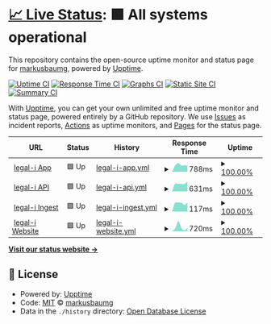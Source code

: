 # [📈 Live Status](https://demo.upptime.js.org): <!--live status--> **🟩 All systems operational**

This repository contains the open-source uptime monitor and status page for [markusbaumg](https://demo.upptime.js.org), powered by [Upptime](https://github.com/upptime/upptime).

[![Uptime CI](https://github.com/markusbaumg/status/workflows/Uptime%20CI/badge.svg)](https://github.com/markusbaumg/status/actions?query=workflow%3A%22Uptime+CI%22)
[![Response Time CI](https://github.com/markusbaumg/status/workflows/Response%20Time%20CI/badge.svg)](https://github.com/markusbaumg/status/actions?query=workflow%3A%22Response+Time+CI%22)
[![Graphs CI](https://github.com/markusbaumg/status/workflows/Graphs%20CI/badge.svg)](https://github.com/markusbaumg/status/actions?query=workflow%3A%22Graphs+CI%22)
[![Static Site CI](https://github.com/markusbaumg/status/workflows/Static%20Site%20CI/badge.svg)](https://github.com/markusbaumg/status/actions?query=workflow%3A%22Static+Site+CI%22)
[![Summary CI](https://github.com/markusbaumg/status/workflows/Summary%20CI/badge.svg)](https://github.com/markusbaumg/status/actions?query=workflow%3A%22Summary+CI%22)

With [Upptime](https://upptime.js.org), you can get your own unlimited and free uptime monitor and status page, powered entirely by a GitHub repository. We use [Issues](https://github.com/markusbaumg/status/issues) as incident reports, [Actions](https://github.com/markusbaumg/status/actions) as uptime monitors, and [Pages](https://demo.upptime.js.org) for the status page.

<!--start: status pages-->
<!-- This summary is generated by Upptime (https://github.com/upptime/upptime) -->
<!-- Do not edit this manually, your changes will be overwritten -->
<!-- prettier-ignore -->
| URL | Status | History | Response Time | Uptime |
| --- | ------ | ------- | ------------- | ------ |
| <img alt="" src="https://favicons.githubusercontent.com/app.legal-i.ch" height="13"> [legal-i App](https://app.legal-i.ch) | 🟩 Up | [legal-i-app.yml](https://github.com/markusbaumg/status/commits/HEAD/history/legal-i-app.yml) | <details><summary><img alt="Response time graph" src="./graphs/legal-i-app/response-time-week.png" height="20"> 788ms</summary><br><a href="https://status.legal-i.ch/history/legal-i-app"><img alt="Response time 788" src="https://img.shields.io/endpoint?url=https%3A%2F%2Fraw.githubusercontent.com%2Fmarkusbaumg%2Fstatus%2FHEAD%2Fapi%2Flegal-i-app%2Fresponse-time.json"></a><br><a href="https://status.legal-i.ch/history/legal-i-app"><img alt="24-hour response time 788" src="https://img.shields.io/endpoint?url=https%3A%2F%2Fraw.githubusercontent.com%2Fmarkusbaumg%2Fstatus%2FHEAD%2Fapi%2Flegal-i-app%2Fresponse-time-day.json"></a><br><a href="https://status.legal-i.ch/history/legal-i-app"><img alt="7-day response time 788" src="https://img.shields.io/endpoint?url=https%3A%2F%2Fraw.githubusercontent.com%2Fmarkusbaumg%2Fstatus%2FHEAD%2Fapi%2Flegal-i-app%2Fresponse-time-week.json"></a><br><a href="https://status.legal-i.ch/history/legal-i-app"><img alt="30-day response time 788" src="https://img.shields.io/endpoint?url=https%3A%2F%2Fraw.githubusercontent.com%2Fmarkusbaumg%2Fstatus%2FHEAD%2Fapi%2Flegal-i-app%2Fresponse-time-month.json"></a><br><a href="https://status.legal-i.ch/history/legal-i-app"><img alt="1-year response time 788" src="https://img.shields.io/endpoint?url=https%3A%2F%2Fraw.githubusercontent.com%2Fmarkusbaumg%2Fstatus%2FHEAD%2Fapi%2Flegal-i-app%2Fresponse-time-year.json"></a></details> | <details><summary><a href="https://status.legal-i.ch/history/legal-i-app">100.00%</a></summary><a href="https://status.legal-i.ch/history/legal-i-app"><img alt="All-time uptime 100.00%" src="https://img.shields.io/endpoint?url=https%3A%2F%2Fraw.githubusercontent.com%2Fmarkusbaumg%2Fstatus%2FHEAD%2Fapi%2Flegal-i-app%2Fuptime.json"></a><br><a href="https://status.legal-i.ch/history/legal-i-app"><img alt="24-hour uptime 100.00%" src="https://img.shields.io/endpoint?url=https%3A%2F%2Fraw.githubusercontent.com%2Fmarkusbaumg%2Fstatus%2FHEAD%2Fapi%2Flegal-i-app%2Fuptime-day.json"></a><br><a href="https://status.legal-i.ch/history/legal-i-app"><img alt="7-day uptime 100.00%" src="https://img.shields.io/endpoint?url=https%3A%2F%2Fraw.githubusercontent.com%2Fmarkusbaumg%2Fstatus%2FHEAD%2Fapi%2Flegal-i-app%2Fuptime-week.json"></a><br><a href="https://status.legal-i.ch/history/legal-i-app"><img alt="30-day uptime 100.00%" src="https://img.shields.io/endpoint?url=https%3A%2F%2Fraw.githubusercontent.com%2Fmarkusbaumg%2Fstatus%2FHEAD%2Fapi%2Flegal-i-app%2Fuptime-month.json"></a><br><a href="https://status.legal-i.ch/history/legal-i-app"><img alt="1-year uptime 100.00%" src="https://img.shields.io/endpoint?url=https%3A%2F%2Fraw.githubusercontent.com%2Fmarkusbaumg%2Fstatus%2FHEAD%2Fapi%2Flegal-i-app%2Fuptime-year.json"></a></details>
| <img alt="" src="https://favicons.githubusercontent.com/api.legal-i.ch" height="13"> [legal-i API](https://api.legal-i.ch/api/v1/short-commit-id) | 🟩 Up | [legal-i-api.yml](https://github.com/markusbaumg/status/commits/HEAD/history/legal-i-api.yml) | <details><summary><img alt="Response time graph" src="./graphs/legal-i-api/response-time-week.png" height="20"> 631ms</summary><br><a href="https://status.legal-i.ch/history/legal-i-api"><img alt="Response time 631" src="https://img.shields.io/endpoint?url=https%3A%2F%2Fraw.githubusercontent.com%2Fmarkusbaumg%2Fstatus%2FHEAD%2Fapi%2Flegal-i-api%2Fresponse-time.json"></a><br><a href="https://status.legal-i.ch/history/legal-i-api"><img alt="24-hour response time 631" src="https://img.shields.io/endpoint?url=https%3A%2F%2Fraw.githubusercontent.com%2Fmarkusbaumg%2Fstatus%2FHEAD%2Fapi%2Flegal-i-api%2Fresponse-time-day.json"></a><br><a href="https://status.legal-i.ch/history/legal-i-api"><img alt="7-day response time 631" src="https://img.shields.io/endpoint?url=https%3A%2F%2Fraw.githubusercontent.com%2Fmarkusbaumg%2Fstatus%2FHEAD%2Fapi%2Flegal-i-api%2Fresponse-time-week.json"></a><br><a href="https://status.legal-i.ch/history/legal-i-api"><img alt="30-day response time 631" src="https://img.shields.io/endpoint?url=https%3A%2F%2Fraw.githubusercontent.com%2Fmarkusbaumg%2Fstatus%2FHEAD%2Fapi%2Flegal-i-api%2Fresponse-time-month.json"></a><br><a href="https://status.legal-i.ch/history/legal-i-api"><img alt="1-year response time 631" src="https://img.shields.io/endpoint?url=https%3A%2F%2Fraw.githubusercontent.com%2Fmarkusbaumg%2Fstatus%2FHEAD%2Fapi%2Flegal-i-api%2Fresponse-time-year.json"></a></details> | <details><summary><a href="https://status.legal-i.ch/history/legal-i-api">100.00%</a></summary><a href="https://status.legal-i.ch/history/legal-i-api"><img alt="All-time uptime 100.00%" src="https://img.shields.io/endpoint?url=https%3A%2F%2Fraw.githubusercontent.com%2Fmarkusbaumg%2Fstatus%2FHEAD%2Fapi%2Flegal-i-api%2Fuptime.json"></a><br><a href="https://status.legal-i.ch/history/legal-i-api"><img alt="24-hour uptime 100.00%" src="https://img.shields.io/endpoint?url=https%3A%2F%2Fraw.githubusercontent.com%2Fmarkusbaumg%2Fstatus%2FHEAD%2Fapi%2Flegal-i-api%2Fuptime-day.json"></a><br><a href="https://status.legal-i.ch/history/legal-i-api"><img alt="7-day uptime 100.00%" src="https://img.shields.io/endpoint?url=https%3A%2F%2Fraw.githubusercontent.com%2Fmarkusbaumg%2Fstatus%2FHEAD%2Fapi%2Flegal-i-api%2Fuptime-week.json"></a><br><a href="https://status.legal-i.ch/history/legal-i-api"><img alt="30-day uptime 100.00%" src="https://img.shields.io/endpoint?url=https%3A%2F%2Fraw.githubusercontent.com%2Fmarkusbaumg%2Fstatus%2FHEAD%2Fapi%2Flegal-i-api%2Fuptime-month.json"></a><br><a href="https://status.legal-i.ch/history/legal-i-api"><img alt="1-year uptime 100.00%" src="https://img.shields.io/endpoint?url=https%3A%2F%2Fraw.githubusercontent.com%2Fmarkusbaumg%2Fstatus%2FHEAD%2Fapi%2Flegal-i-api%2Fuptime-year.json"></a></details>
| <img alt="" src="https://favicons.githubusercontent.com/api.legal-i.ch" height="13"> [legal-i Ingest](https://api.legal-i.ch/api/v1/short-commit-id) | 🟩 Up | [legal-i-ingest.yml](https://github.com/markusbaumg/status/commits/HEAD/history/legal-i-ingest.yml) | <details><summary><img alt="Response time graph" src="./graphs/legal-i-ingest/response-time-week.png" height="20"> 117ms</summary><br><a href="https://status.legal-i.ch/history/legal-i-ingest"><img alt="Response time 117" src="https://img.shields.io/endpoint?url=https%3A%2F%2Fraw.githubusercontent.com%2Fmarkusbaumg%2Fstatus%2FHEAD%2Fapi%2Flegal-i-ingest%2Fresponse-time.json"></a><br><a href="https://status.legal-i.ch/history/legal-i-ingest"><img alt="24-hour response time 117" src="https://img.shields.io/endpoint?url=https%3A%2F%2Fraw.githubusercontent.com%2Fmarkusbaumg%2Fstatus%2FHEAD%2Fapi%2Flegal-i-ingest%2Fresponse-time-day.json"></a><br><a href="https://status.legal-i.ch/history/legal-i-ingest"><img alt="7-day response time 117" src="https://img.shields.io/endpoint?url=https%3A%2F%2Fraw.githubusercontent.com%2Fmarkusbaumg%2Fstatus%2FHEAD%2Fapi%2Flegal-i-ingest%2Fresponse-time-week.json"></a><br><a href="https://status.legal-i.ch/history/legal-i-ingest"><img alt="30-day response time 117" src="https://img.shields.io/endpoint?url=https%3A%2F%2Fraw.githubusercontent.com%2Fmarkusbaumg%2Fstatus%2FHEAD%2Fapi%2Flegal-i-ingest%2Fresponse-time-month.json"></a><br><a href="https://status.legal-i.ch/history/legal-i-ingest"><img alt="1-year response time 117" src="https://img.shields.io/endpoint?url=https%3A%2F%2Fraw.githubusercontent.com%2Fmarkusbaumg%2Fstatus%2FHEAD%2Fapi%2Flegal-i-ingest%2Fresponse-time-year.json"></a></details> | <details><summary><a href="https://status.legal-i.ch/history/legal-i-ingest">100.00%</a></summary><a href="https://status.legal-i.ch/history/legal-i-ingest"><img alt="All-time uptime 100.00%" src="https://img.shields.io/endpoint?url=https%3A%2F%2Fraw.githubusercontent.com%2Fmarkusbaumg%2Fstatus%2FHEAD%2Fapi%2Flegal-i-ingest%2Fuptime.json"></a><br><a href="https://status.legal-i.ch/history/legal-i-ingest"><img alt="24-hour uptime 100.00%" src="https://img.shields.io/endpoint?url=https%3A%2F%2Fraw.githubusercontent.com%2Fmarkusbaumg%2Fstatus%2FHEAD%2Fapi%2Flegal-i-ingest%2Fuptime-day.json"></a><br><a href="https://status.legal-i.ch/history/legal-i-ingest"><img alt="7-day uptime 100.00%" src="https://img.shields.io/endpoint?url=https%3A%2F%2Fraw.githubusercontent.com%2Fmarkusbaumg%2Fstatus%2FHEAD%2Fapi%2Flegal-i-ingest%2Fuptime-week.json"></a><br><a href="https://status.legal-i.ch/history/legal-i-ingest"><img alt="30-day uptime 100.00%" src="https://img.shields.io/endpoint?url=https%3A%2F%2Fraw.githubusercontent.com%2Fmarkusbaumg%2Fstatus%2FHEAD%2Fapi%2Flegal-i-ingest%2Fuptime-month.json"></a><br><a href="https://status.legal-i.ch/history/legal-i-ingest"><img alt="1-year uptime 100.00%" src="https://img.shields.io/endpoint?url=https%3A%2F%2Fraw.githubusercontent.com%2Fmarkusbaumg%2Fstatus%2FHEAD%2Fapi%2Flegal-i-ingest%2Fuptime-year.json"></a></details>
| <img alt="" src="https://favicons.githubusercontent.com/www.legal-i.ch" height="13"> [legal-i Website](https://www.legal-i.ch) | 🟩 Up | [legal-i-website.yml](https://github.com/markusbaumg/status/commits/HEAD/history/legal-i-website.yml) | <details><summary><img alt="Response time graph" src="./graphs/legal-i-website/response-time-week.png" height="20"> 720ms</summary><br><a href="https://status.legal-i.ch/history/legal-i-website"><img alt="Response time 720" src="https://img.shields.io/endpoint?url=https%3A%2F%2Fraw.githubusercontent.com%2Fmarkusbaumg%2Fstatus%2FHEAD%2Fapi%2Flegal-i-website%2Fresponse-time.json"></a><br><a href="https://status.legal-i.ch/history/legal-i-website"><img alt="24-hour response time 720" src="https://img.shields.io/endpoint?url=https%3A%2F%2Fraw.githubusercontent.com%2Fmarkusbaumg%2Fstatus%2FHEAD%2Fapi%2Flegal-i-website%2Fresponse-time-day.json"></a><br><a href="https://status.legal-i.ch/history/legal-i-website"><img alt="7-day response time 720" src="https://img.shields.io/endpoint?url=https%3A%2F%2Fraw.githubusercontent.com%2Fmarkusbaumg%2Fstatus%2FHEAD%2Fapi%2Flegal-i-website%2Fresponse-time-week.json"></a><br><a href="https://status.legal-i.ch/history/legal-i-website"><img alt="30-day response time 720" src="https://img.shields.io/endpoint?url=https%3A%2F%2Fraw.githubusercontent.com%2Fmarkusbaumg%2Fstatus%2FHEAD%2Fapi%2Flegal-i-website%2Fresponse-time-month.json"></a><br><a href="https://status.legal-i.ch/history/legal-i-website"><img alt="1-year response time 720" src="https://img.shields.io/endpoint?url=https%3A%2F%2Fraw.githubusercontent.com%2Fmarkusbaumg%2Fstatus%2FHEAD%2Fapi%2Flegal-i-website%2Fresponse-time-year.json"></a></details> | <details><summary><a href="https://status.legal-i.ch/history/legal-i-website">100.00%</a></summary><a href="https://status.legal-i.ch/history/legal-i-website"><img alt="All-time uptime 100.00%" src="https://img.shields.io/endpoint?url=https%3A%2F%2Fraw.githubusercontent.com%2Fmarkusbaumg%2Fstatus%2FHEAD%2Fapi%2Flegal-i-website%2Fuptime.json"></a><br><a href="https://status.legal-i.ch/history/legal-i-website"><img alt="24-hour uptime 100.00%" src="https://img.shields.io/endpoint?url=https%3A%2F%2Fraw.githubusercontent.com%2Fmarkusbaumg%2Fstatus%2FHEAD%2Fapi%2Flegal-i-website%2Fuptime-day.json"></a><br><a href="https://status.legal-i.ch/history/legal-i-website"><img alt="7-day uptime 100.00%" src="https://img.shields.io/endpoint?url=https%3A%2F%2Fraw.githubusercontent.com%2Fmarkusbaumg%2Fstatus%2FHEAD%2Fapi%2Flegal-i-website%2Fuptime-week.json"></a><br><a href="https://status.legal-i.ch/history/legal-i-website"><img alt="30-day uptime 100.00%" src="https://img.shields.io/endpoint?url=https%3A%2F%2Fraw.githubusercontent.com%2Fmarkusbaumg%2Fstatus%2FHEAD%2Fapi%2Flegal-i-website%2Fuptime-month.json"></a><br><a href="https://status.legal-i.ch/history/legal-i-website"><img alt="1-year uptime 100.00%" src="https://img.shields.io/endpoint?url=https%3A%2F%2Fraw.githubusercontent.com%2Fmarkusbaumg%2Fstatus%2FHEAD%2Fapi%2Flegal-i-website%2Fuptime-year.json"></a></details>

<!--end: status pages-->

[**Visit our status website →**](https://demo.upptime.js.org)

## 📄 License

- Powered by: [Upptime](https://github.com/upptime/upptime)
- Code: [MIT](./LICENSE) © [markusbaumg](https://demo.upptime.js.org)
- Data in the `./history` directory: [Open Database License](https://opendatacommons.org/licenses/odbl/1-0/)
